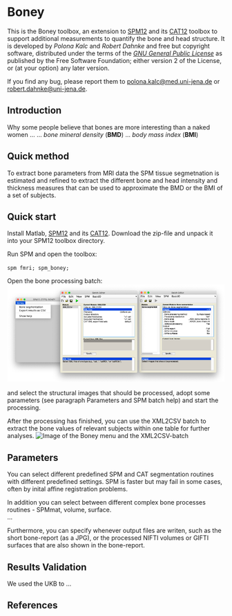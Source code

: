 # Boney
This is the Boney toolbox, an extension to [SPM12](http://www.fil.ion.ucl.ac.uk/spm/software/spm12/) and its [CAT12](http://www.neuro.uni-jena.de/cat) toolbox to support additional measurements to quantify the bone and head structure.  It is developed by *Polona Kalc* and *Robert Dahnke* and free but copyright software, distributed under the terms of the <em>[GNU General Public License](http://www.gnu.org/licenses/gpl-2.0.html)</em> as published by the Free Software Foundation; either version 2 of the License, or (at your option) any later version.

If you find any bug, please report them to <polona.kalc@med.uni-jena.de> or <robert.dahnke@uni-jena.de>.


## Introduction 
Why some people believe that bones are more interesting than a naked women ...
... *bone mineral density* (**BMD**) 
... *body mass index* (**BMI**) 


## Quick method
To extract bone parameters from MRI data the SPM tissue segmetnation is estimated and refined to extract the different bone and head intensity and thickness measures that can be used to approximate the BMD or the BMI of a set of subjects. 


## Quick start
Install Matlab, [SPM12](http://www.fil.ion.ucl.ac.uk/spm/software/spm12/) and its [CAT12](http://www.neuro.uni-jena.de/cat).
Download the zip-file and unpack it into your SPM12 toolbox directory. 

Run SPM and open the toolbox:

<code>spm fmri; spm_boney;</code>

Open the bone processing batch: 
![Image of the Boney menu and the bone-processing-batch](/images/Boney_toolbox.png "Shown is the bone-processing batch that can be used to extract processed bone measures into a CSV table.")

and select the structural images that should be processed, adopt some parameters (see paragraph Parameters and SPM batch help) and start the processing. 

After the processing has finished, you can use the XML2CSV batch to extract the bone values of relevant subjects within one table for further analyses.
![Image of the Boney menu and the XML2CSV-batch](/images/boney_software_XML2CSV.jpg "Shown is the XML2CSV batch that can be used to extract processed bone measures into a CSV table.")


## Parameters
You can select different predefined SPM and CAT segmentation routines with different predefined settings. 
SPM is faster but may fail in some cases, often by inital affine registration problems.

In addition you can select between different complex bone processes routines - SPMmat, volume, surface.  
...

Furthermore, you can specify whenever output files are writen, such as the short bone-report (as a JPG), or the processed NIFTI volumes or GIFTI surfaces that are also shown in the bone-report.


## Results Validation 
We used the UKB to ... 


## References




